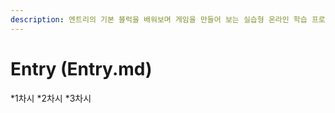 ```yaml
---
description: 엔트리의 기본 블럭을 배워보며 게임을 만들어 보는 실습형 온라인 학습 프로그램
---
```


# Entry (Entry.md)
  *1차시
  *2차시
  *3차시
